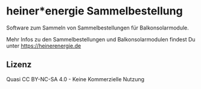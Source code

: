 # heiner*energie Sammelbestellung 
Software zum Sammeln von Sammelbestellungen für Balkonsolarmodule. 

Mehr Infos zu den Sammelbestellungen und Balkonsolarmodulen findest Du unter https://heinerenergie.de

## Lizenz
Quasi CC BY-NC-SA 4.0 - Keine Kommerzielle Nutzung 